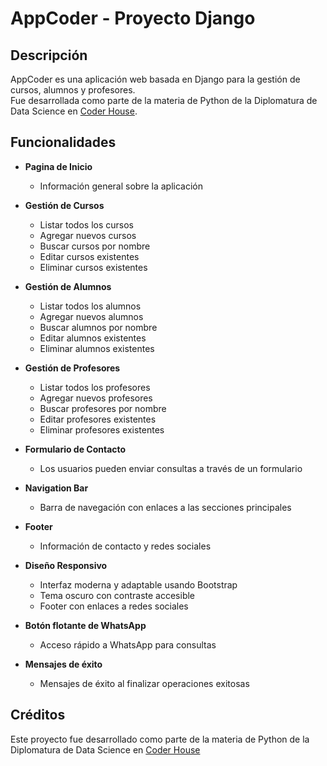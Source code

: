 # AppCoder - Proyecto Django

## Descripción

AppCoder es una aplicación web basada en Django para la gestión de cursos, alumnos y profesores.  
Fue desarrollada como parte de la materia de Python de la Diplomatura de Data Science en [Coder House](https://www.coderhouse.com/).

## Funcionalidades

- **Pagina de Inicio**
  - Información general sobre la aplicación

- **Gestión de Cursos**
  - Listar todos los cursos
  - Agregar nuevos cursos
  - Buscar cursos por nombre
  - Editar cursos existentes
  - Eliminar cursos existentes

- **Gestión de Alumnos**
  - Listar todos los alumnos
  - Agregar nuevos alumnos
  - Buscar alumnos por nombre
  - Editar alumnos existentes
  - Eliminar alumnos existentes

- **Gestión de Profesores**
  - Listar todos los profesores
  - Agregar nuevos profesores
  - Buscar profesores por nombre
  - Editar profesores existentes
  - Eliminar profesores existentes

- **Formulario de Contacto**
  - Los usuarios pueden enviar consultas a través de un formulario

- **Navigation Bar**
  - Barra de navegación con enlaces a las secciones principales

- **Footer**
  - Información de contacto y redes sociales

- **Diseño Responsivo**
  - Interfaz moderna y adaptable usando Bootstrap
  - Tema oscuro con contraste accesible
  - Footer con enlaces a redes sociales

- **Botón flotante de WhatsApp**
  - Acceso rápido a WhatsApp para consultas

- **Mensajes de éxito**
  - Mensajes de éxito al finalizar operaciones exitosas

## Créditos

Este proyecto fue desarrollado como parte de la materia de Python de la Diplomatura de Data Science en [Coder House](https://www.coderhouse.com/)